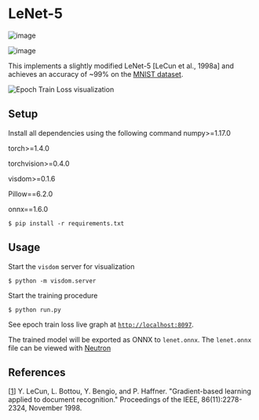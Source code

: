 # LeNet-5
![image](https://imgur.com/eqUaHsC.jpg)

![image](https://imgur.com/LxR5KZd)

This implements a slightly modified LeNet-5 [LeCun et al., 1998a] and achieves an accuracy of ~99% on the [MNIST dataset](http://yann.lecun.com/exdb/mnist/).


![Epoch Train Loss visualization](https://i.imgur.com/h4h7CrF.gif)

## Setup

Install all dependencies using the following command
numpy>=1.17.0

torch>=1.4.0

torchvision>=0.4.0

visdom>=0.1.6

Pillow==6.2.0

onnx==1.6.0
```
$ pip install -r requirements.txt
```

## Usage

Start the `visdom` server for visualization

```
$ python -m visdom.server
```

Start the training procedure

```
$ python run.py
```

See epoch train loss live graph at [`http://localhost:8097`](http://localhost:8097).

The trained model will be exported as ONNX to `lenet.onnx`. The `lenet.onnx` file can be viewed with [Neutron](https://www.electronjs.org/apps/netron)

## References

[[1](http://yann.lecun.com/exdb/publis/pdf/lecun-98.pdf)] Y. LeCun, L. Bottou, Y. Bengio, and P. Haffner. "Gradient-based learning applied to document recognition." Proceedings of the IEEE, 86(11):2278-2324, November 1998.
